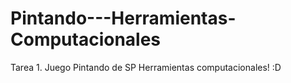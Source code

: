 # Pintando---Herramientas-Computacionales
Tarea 1. Juego Pintando de SP Herramientas computacionales! :D

